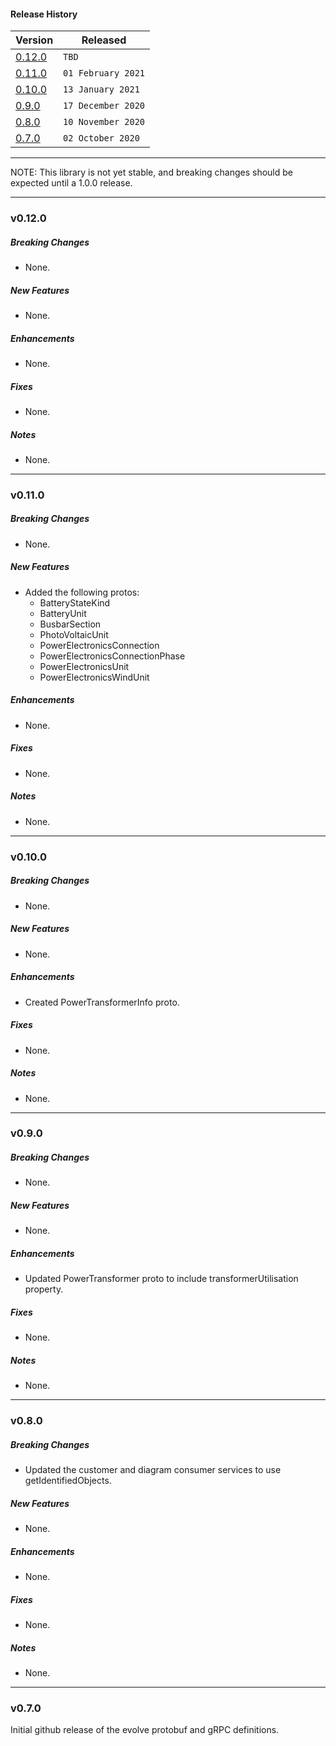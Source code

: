 #### Release History

| Version | Released |
| --- | --- |
| [0.12.0](#v0120) | `TBD` |
| [0.11.0](#v0110) | `01 February 2021` |
| [0.10.0](#v0100)| `13 January 2021` |
| [0.9.0](#v090)| `17 December 2020` |
| [0.8.0](#v080) | `10 November 2020` |
| [0.7.0](#v070) | `02 October 2020` |

---

NOTE: This library is not yet stable, and breaking changes should be expected until
a 1.0.0 release.

---

### v0.12.0

##### Breaking Changes
* None.

##### New Features
* None.

##### Enhancements
* None.

##### Fixes
* None.

##### Notes
* None.

---

### v0.11.0

##### Breaking Changes
* None.

##### New Features
* Added the following protos:
  * BatteryStateKind
  * BatteryUnit
  * BusbarSection
  * PhotoVoltaicUnit
  * PowerElectronicsConnection
  * PowerElectronicsConnectionPhase
  * PowerElectronicsUnit
  * PowerElectronicsWindUnit

##### Enhancements
* None.

##### Fixes
* None.

##### Notes
* None.

---

### v0.10.0

##### Breaking Changes
* None.

##### New Features
* None.

##### Enhancements
* Created PowerTransformerInfo proto.

##### Fixes
* None.

##### Notes
* None.

---

### v0.9.0

##### Breaking Changes
* None.

##### New Features
* None.

##### Enhancements
* Updated PowerTransformer proto to include transformerUtilisation property.

##### Fixes
* None.

##### Notes
* None.

---

### v0.8.0

##### Breaking Changes
* Updated the customer and diagram consumer services to use getIdentifiedObjects.

##### New Features
* None.

##### Enhancements
* None.

##### Fixes
* None.

##### Notes
* None.

---

### v0.7.0

Initial github release of the evolve protobuf and gRPC definitions.
